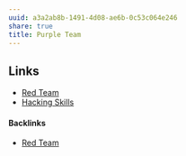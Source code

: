 ```yaml
---
uuid: a3a2ab8b-1491-4d08-ae6b-0c53c064e246
share: true
title: Purple Team
---
```

## Links

* [Red Team](../f14a4d51-7ccb-41fd-bbf0-1a2e6ba9a7ab)
* [Hacking Skills](../652995f9-62b4-444c-be5e-04a8904a158e)

#### Backlinks

* [Red Team](/f14a4d51-7ccb-41fd-bbf0-1a2e6ba9a7ab)